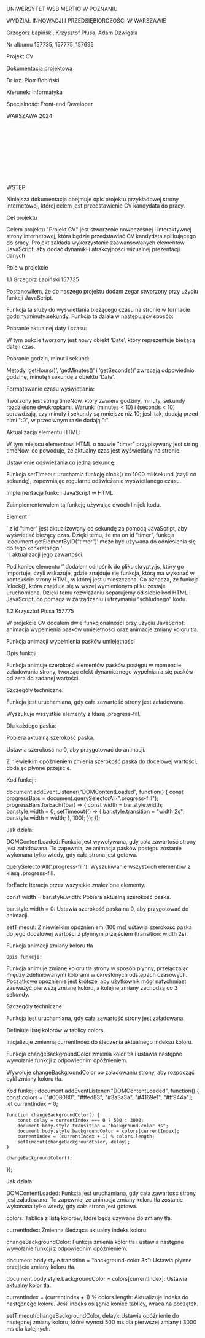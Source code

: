 UNIWERSYTET WSB MERTIO W POZNANIU 

WYDZIAŁ INNOWACJI I PRZEDSIĘBIORCZOŚCI W WARSZAWIE 

 

 

 

 

Grzegorz Łapiński, Krzysztof Płusa, Adam Dźwigała 

Nr albumu 157735, 157775 ,157695 

 

 

Projekt CV 

Dokumentacja projektowa 

 

 

 

 

 

Dr inż. Piotr Bobiński 

 

 

 

Kierunek: Informatyka  

Specjalność: Front-end Developer 

 

 

 

 

WARSZAWA 2024 

​​ 

​ 

​ 

​ 

​​ 

 

 

 

 

 

 

 

 

 

 

 

 

 

 

 

 

 

 

 

 

 

 

 

 

 

 

WSTĘP 

Niniejsza dokumentacja obejmuje opis projektu przykładowej strony internetowej, której celem jest przedstawienie CV kandydata do pracy. 

Cel projektu 

Celem projektu "Projekt CV" jest stworzenie nowoczesnej i interaktywnej strony internetowej, która będzie przedstawiać CV kandydata aplikującego do pracy. Projekt zakłada wykorzystanie zaawansowanych elementów JavaScript, aby dodać dynamiki i atrakcyjności wizualnej prezentacji danych 

Role w projekcie 

1.1 Grzegorz Łapiński 157735 

Postanowiłem, że do naszego projektu dodam zegar stworzony przy użyciu funkcji JavaScript. 

Funkcja ta służy do wyświetlania bieżącego czasu na stronie w formacie godziny:minuty:sekundy. Funkcja ta działa w następujący sposób: 

Pobranie aktualnej daty i czasu: 

 

W tym pukcie tworzony jest nowy obiekt ‘Date’, który reprezentuje bieżącą datę i czas. 

Pobranie godzin, minut i sekund: 

 

Metody ‘getHours()’, ‘getMinutes()’ i ‘getSeconds()’ zwracają odpowiednio godzinę, minutę i sekundę z obiektu ‘Date’. 

Formatowanie czasu wyświetlania: 

 

Tworzony jest string timeNow, który zawiera godziny, minuty, sekundy rozdzielone dwukropkami. Warunki (minutes < 10) i (seconds < 10) sprawdzają, czy minuty i sekundy są mniejsze niż 10; jeśli tak, dodają przed nimi ":0", w przeciwnym razie dodają ":". 

Aktualizacja elementu HTML: 

 

W tym miejscu elementowi HTML o nazwie "timer" przypisywany jest string timeNow, co powoduje, że aktualny czas jest wyświetlany na stronie. 

Ustawienie odświeżania co jedną sekundę: 

 

Funkcja setTimeout uruchamia funkcję clock() co 1000 milisekund (czyli co sekundę), zapewniając regularne odświeżanie wyświetlanego czasu. 

Implementacja funkcji JavaScript w HTML: 

Zaimplementowałem tą funkcję używając dwóch linijek kodu. 

 

Element ‘<div>’ z id “timer” jest aktualizowany co sekundę za pomocą JavaScript, aby wyświetlać bieżący czas. Dzięki temu, że ma on id “timer”, funkcja ‘document.getElementByID(“timer”)’ może być używana do odniesienia się do tego konkretnego ‘<div>’ i aktualizacji jego zawartości. 

 

Pod koniec elementu ‘<body>’ dodałem odnośnik do pliku skrypty.js, który go importuje, czyli wskazuje, gdzie znajduje się funkcja, którą ma wykonać w kontekście strony HTML, w której jest umieszczona. Co oznacza, że funkcja ‘clock()’, która znajduje się w wyżej wymienionym pliku zostaje uruchomiona. Dzięki temu rozwiązaniu separujemy od siebie kod HTML i JavaScript, co pomaga w zarządzaniu i utrzymaniu “schludnego” kodu. 

 

1.2 Krzysztof Płusa 157775 

W projekcie CV dodałem dwie funkcjonalności przy użyciu JavaScript: animacja wypełnienia pasków umiejętności oraz animacje zmiany koloru tła.  

Funkcja animacji wypełnienia pasków umiejętności 

Opis funkcji:  

Funkcja animuje szerokość elementów pasków postępu w momencie załadowania strony, tworząc efekt dynamicznego wypełniania się pasków od zera do zadanej wartości. 

Szczegóły techniczne: 

Funkcja jest uruchamiana, gdy cała zawartość strony jest załadowana. 

Wyszukuje wszystkie elementy z klasą .progress-fill. 

Dla każdego paska: 

Pobiera aktualną szerokość paska. 

Ustawia szerokość na 0, aby przygotować do animacji. 

Z niewielkim opóźnieniem zmienia szerokość paska do docelowej wartości, dodając płynne przejście.  

 

 

Kod funkcji: 

document.addEventListener("DOMContentLoaded", function() {
    const progressBars = document.querySelectorAll(".progress-fill");
    progressBars.forEach((bar) => {
        const width = bar.style.width;
        bar.style.width = 0;
        setTimeout(() => {
            bar.style.transition = "width 2s";
            bar.style.width = width;
        }, 100);
    });
});

 

Jak działa: 

DOMContentLoaded: Funkcja jest wywoływana, gdy cała zawartość strony jest załadowana. To zapewnia, że animacja pasków postępu zostanie wykonana tylko wtedy, gdy cała strona jest gotowa. 

querySelectorAll('.progress-fill'): Wyszukiwanie wszystkich elementów z klasą .progress-fill. 

forEach: Iteracja przez wszystkie znalezione elementy. 

const width = bar.style.width: Pobiera aktualną szerokość paska. 

bar.style.width = 0: Ustawia szerokość paska na 0, aby przygotować do animacji. 

setTimeout: Z niewielkim opóźnieniem (100 ms) ustawia szerokość paska do jego docelowej wartości z płynnym przejściem (transition: width 2s). 

 

Funkcja animacji zmiany koloru tła 

 

	Opis funkcji:  

Funkcja animuje zmianę koloru tła strony w sposób płynny, przełączając między zdefiniowanymi kolorami w określonych odstępach czasowych. Początkowe opóźnienie jest krótsze, aby użytkownik mógł natychmiast zauważyć pierwszą zmianę koloru, a kolejne zmiany zachodzą co 3 sekundy. 

 

 

Szczegóły techniczne: 

 

Funkcja jest uruchamiana, gdy cała zawartość strony jest załadowana. 

Definiuje listę kolorów w tablicy colors. 

Inicjalizuje zmienną currentIndex do śledzenia aktualnego indeksu koloru. 

Funkcja changeBackgroundColor zmienia kolor tła i ustawia następne wywołanie funkcji z odpowiednim opóźnieniem. 

Wywołuje changeBackgroundColor po załadowaniu strony, aby rozpocząć cykl zmiany koloru tła. 

 

 

Kod funkcji:
document.addEventListener("DOMContentLoaded", function() {
    const colors = ["#008080", "#ffed83", "#3a3a3a", "#4169e1", "#ff944a"];
    let currentIndex = 0;

    function changeBackgroundColor() {
        const delay = currentIndex === 0 ? 500 : 3000; 
        document.body.style.transition = "background-color 3s";
        document.body.style.backgroundColor = colors[currentIndex];
        currentIndex = (currentIndex + 1) % colors.length;
        setTimeout(changeBackgroundColor, delay);
    }

    changeBackgroundColor(); 

});
	 

Jak działa: 

DOMContentLoaded: Funkcja jest uruchamiana, gdy cała zawartość strony jest załadowana. To zapewnia, że animacja zmiany koloru tła zostanie wykonana tylko wtedy, gdy cała strona jest gotowa. 

colors: Tablica z listą kolorów, które będą używane do zmiany tła. 

currentIndex: Zmienna śledząca aktualny indeks koloru. 

changeBackgroundColor: Funkcja zmienia kolor tła i ustawia następne wywołanie funkcji z odpowiednim opóźnieniem. 

document.body.style.transition = "background-color 3s": Ustawia płynne przejście zmiany koloru tła. 

document.body.style.backgroundColor = colors[currentIndex]: Ustawia aktualny kolor tła. 

currentIndex = (currentIndex + 1) % colors.length: Aktualizuje indeks do następnego koloru. Jeśli indeks osiągnie koniec tablicy, wraca na początek. 

setTimeout(changeBackgroundColor, delay): Ustawia opóźnienie do następnej zmiany koloru, które wynosi 500 ms dla pierwszej zmiany i 3000 ms dla kolejnych. 

 

 

 

	 

 

 

 

 

 
